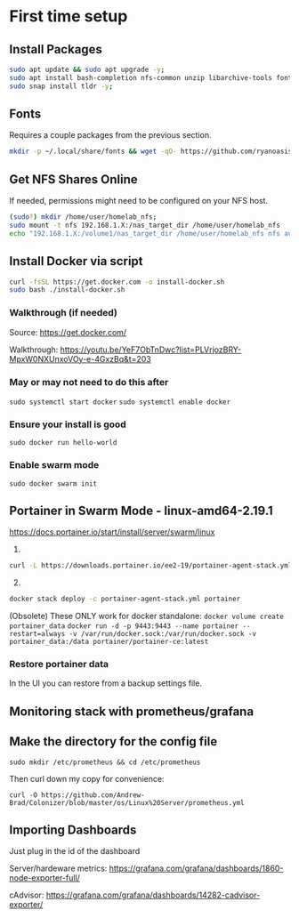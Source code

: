 # First time setup

## Install Packages

```bash
sudo apt update && sudo apt upgrade -y;
sudo apt install bash-completion nfs-common unzip libarchive-tools fontconfig tldr htop powertop -y;
sudo snap install tldr -y;
```

## Fonts

Requires a couple packages from the previous section.

```bash
mkdir -p ~/.local/share/fonts && wget -qO- https://github.com/ryanoasis/nerd-fonts/releases/download/v3.2.1/DroidSansMono.zip | bsdtar -xvf- -C ~/.local/share/fonts && fc-cache -fv
```

## Get NFS Shares Online

If needed, permissions might need to be configured on your NFS host.

```bash
(sudo?) mkdir /home/user/homelab_nfs;
sudo mount -t nfs 192.168.1.X:/nas_target_dir /home/user/homelab_nfs
echo "192.168.1.X:/volume1/nas_target_dir /home/user/homelab_nfs nfs auto,nofail,noatime,nolock,intr,tcp,actimeo=1800 0 0" | sudo tee -a /etc/fstab
```

## Install Docker via script

```bash
curl -fsSL https://get.docker.com -o install-docker.sh
sudo bash ./install-docker.sh
```

### Walkthrough (if needed)

Source: <https://get.docker.com/>

Walkthrough: <https://youtu.be/YeF7ObTnDwc?list=PLVrjozBRY-MpxW0NXUnxoVOy-e-4GxzBq&t=203>

### May or may not need to do this after

`sudo systemctl start docker`
`sudo systemctl enable docker`

### Ensure your install is good

`sudo docker run hello-world`

### Enable swarm mode

`sudo docker swarm init`

## Portainer in Swarm Mode - linux-amd64-2.19.1

<https://docs.portainer.io/start/install/server/swarm/linux>

1.

```bash
curl -L https://downloads.portainer.io/ee2-19/portainer-agent-stack.yml -o portainer-agent-stack.yml
```

2.

```bash
docker stack deploy -c portainer-agent-stack.yml portainer
```

(Obsolete) These ONLY work for docker standalone:
`docker volume create portainer_data`
`docker run -d -p 9443:9443 --name portainer --restart=always -v /var/run/docker.sock:/var/run/docker.sock -v portainer_data:/data portainer/portainer-ce:latest`

### Restore portainer data

In the UI you can restore from a backup settings file.

## Monitoring stack with prometheus/grafana

## Make the directory for the config file

`sudo mkdir /etc/prometheus && cd /etc/prometheus`

 Then curl down my copy for convenience:

`curl -O https://github.com/Andrew-Brad/Colonizer/blob/master/os/Linux%20Server/prometheus.yml`

## Importing Dashboards

Just plug in the id of the dashboard

Server/hardeware metrics: https://grafana.com/grafana/dashboards/1860-node-exporter-full/

cAdvisor: https://grafana.com/grafana/dashboards/14282-cadvisor-exporter/